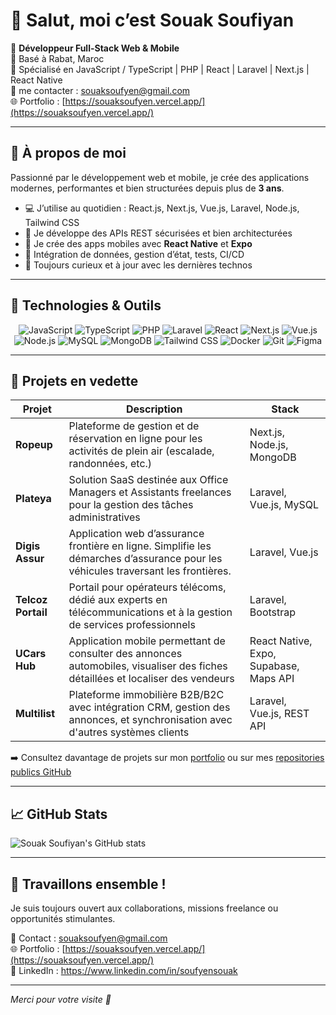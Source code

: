 # 👋 Salut, moi c’est Souak Soufiyan

🎯 **Développeur Full-Stack Web & Mobile**  
📍 Basé à Rabat, Maroc  
💼 Spécialisé en JavaScript / TypeScript | PHP | React | Laravel | Next.js | React Native  
📧 me contacter : [souaksoufyen@gmail.com](mailto:souaksoufyen@gmail.com)  
🌐 Portfolio : [https://souaksoufyen.vercel.app/](https://souaksoufyen.vercel.app/) 

---

## 🧠 À propos de moi

Passionné par le développement web et mobile, je crée des applications modernes, performantes et bien structurées depuis plus de **3 ans**.

- 💻 J’utilise au quotidien : React.js, Next.js, Vue.js, Laravel, Node.js, Tailwind CSS
- 🔐 Je développe des APIs REST sécurisées et bien architecturées
- 📱 Je crée des apps mobiles avec **React Native** et **Expo**
- 🔁 Intégration de données, gestion d’état, tests, CI/CD
- 🚀 Toujours curieux et à jour avec les dernières technos

---

## 🚀 Technologies & Outils

<div align="center">
  
![JavaScript](https://img.shields.io/badge/-JavaScript-black?style=flat-square&logo=javascript)
![TypeScript](https://img.shields.io/badge/-TypeScript-3178C6?style=flat-square&logo=typescript&logoColor=white)
![PHP](https://img.shields.io/badge/-PHP-777BB4?style=flat-square&logo=php&logoColor=white)
![Laravel](https://img.shields.io/badge/-Laravel-E74430?style=flat-square&logo=laravel&logoColor=white)
![React](https://img.shields.io/badge/-React-61DAFB?style=flat-square&logo=react&logoColor=black)
![Next.js](https://img.shields.io/badge/-Next.js-000?style=flat-square&logo=nextdotjs)
![Vue.js](https://img.shields.io/badge/-Vue.js-42b883?style=flat-square&logo=vue.js&logoColor=white)
![Node.js](https://img.shields.io/badge/-Node.js-339933?style=flat-square&logo=node.js&logoColor=white)
![MySQL](https://img.shields.io/badge/-MySQL-4479A1?style=flat-square&logo=mysql&logoColor=white)
![MongoDB](https://img.shields.io/badge/-MongoDB-47A248?style=flat-square&logo=mongodb&logoColor=white)
![Tailwind CSS](https://img.shields.io/badge/-Tailwind_CSS-38B2AC?style=flat-square&logo=tailwind-css&logoColor=white)
![Docker](https://img.shields.io/badge/-Docker-2496ED?style=flat-square&logo=docker&logoColor=white)
![Git](https://img.shields.io/badge/-Git-F05032?style=flat-square&logo=git&logoColor=white)
![Figma](https://img.shields.io/badge/-Figma-F24E1E?style=flat-square&logo=figma&logoColor=white)

</div>

---

## 📂 Projets en vedette

| Projet | Description | Stack |
|--------|-------------|-------|
| **Ropeup** | Plateforme de gestion et de réservation en ligne pour les activités de plein air (escalade, randonnées, etc.) | Next.js, Node.js, MongoDB |
| **Plateya** | Solution SaaS destinée aux Office Managers et Assistants freelances pour la gestion des tâches administratives | Laravel, Vue.js, MySQL |
| **Digis Assur** | Application web d’assurance frontière en ligne. Simplifie les démarches d’assurance pour les véhicules traversant les frontières. | Laravel, Vue.js |
| **Telcoz Portail** | Portail pour opérateurs télécoms, dédié aux experts en télécommunications et à la gestion de services professionnels | Laravel, Bootstrap |
| **UCars Hub** | Application mobile permettant de consulter des annonces automobiles, visualiser des fiches détaillées et localiser des vendeurs | React Native, Expo, Supabase, Maps API |
| **Multilist** | Plateforme immobilière B2B/B2C avec intégration CRM, gestion des annonces, et synchronisation avec d'autres systèmes clients | Laravel, Vue.js, REST API |

➡️ Consultez davantage de projets sur mon [portfolio](https://souaksoufiyan.dev) ou sur mes [repositories publics GitHub](https://github.com/souaksoufiyan?tab=repositories)


---

## 📈 GitHub Stats

![Souak Soufiyan's GitHub stats](https://github-readme-stats.vercel.app/api?username=soufyen004&show_icons=true&theme=tokyonight)

---

## 🤝 Travaillons ensemble !

Je suis toujours ouvert aux collaborations, missions freelance ou opportunités stimulantes.

📩 Contact : [souaksoufyen@gmail.com](mailto:souaksoufyen@gmail.com)  
🌐 Portfolio : [https://souaksoufyen.vercel.app/](https://souaksoufyen.vercel.app/)  
📎 LinkedIn : https://www.linkedin.com/in/soufyensouak

---

*Merci pour votre visite 🙌*
